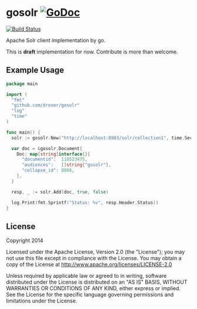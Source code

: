 # gosolr [![GoDoc](https://godoc.org/github.com/droxer/gosolr?status.svg)](https://godoc.org/github.com/droxer/gosolr)

[![Build Status](https://travis-ci.org/droxer/gosolr.svg?branch=master)](https://travis-ci.org/droxer/gosolr)

Apache Solr client implementation by go.

This is **draft** implementation for now. Contribute is more than welcome.



## Example Usage

```go
package main

import (
  "fmt"
  "github.com/droxer/gosolr"
  "log"
  "time"
)

func main() {
  solr := gosolr.New("http://localhost:8983/solr/collection1", time.Second*5)

  var doc = &gosolr.Document{
    Doc: map[string]interface{}{
      "documentid":  118523475,
      "audiences":   []string{"gosolr"},
      "collapse_id": 8888,
    },
  }

  resp, _ := solr.Add(doc, true, false)

  log.Print(fmt.Sprintf("Status: %v", resp.Header.Status))
}


```

## License

Copyright 2014

Licensed under the Apache License, Version 2.0 (the "License"); you may not use this file except in compliance with the License. You may obtain a copy of the License at <http://www.apache.org/licenses/LICENSE-2.0>

Unless required by applicable law or agreed to in writing, software distributed under the License is distributed on an "AS IS" BASIS, WITHOUT WARRANTIES OR CONDITIONS OF ANY KIND, either express or implied. See the License for the specific language governing permissions and limitations under the License.